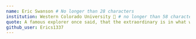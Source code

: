 ```yaml
---
name: Eric Swanson # No longer than 28 characters
institution: Western Colorado University 🚩 # no longer than 58 characters
quote: A famous explorer once said, that the extraordinary is in what we do, not who we are # no longer than 100 characters, avoid using quotes(") to guarantee the format remains the same.
github_user: Erics1337
---
```


